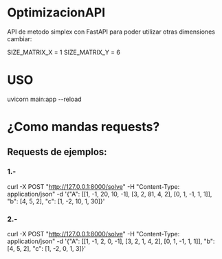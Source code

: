 # OptimizacionAPI
 API de metodo simplex con FastAPI para poder utilizar otras dimensiones cambiar:


SIZE_MATRIX_X = 1
SIZE_MATRIX_Y = 6

# USO
uvicorn main:app --reload

# ¿Como mandas requests?
## Requests de ejemplos: 

### 1.- 
curl -X POST "http://127.0.0.1:8000/solve" -H "Content-Type: application/json" -d '{"A": [[1, -1, 20, 10, -1], [3, 2, 81, 4, 2], [0, 1, -1, 1, 1]], "b": [4, 5, 2], "c": [1, -2, 10, 1, 30]}'

### 2.-
curl -X POST "http://127.0.0.1:8000/solve" -H "Content-Type: application/json" -d '{"A": [[1, -1, 2, 0, -1], [3, 2, 1, 4, 2], [0, 1, -1, 1, 1]], "b": [4, 5, 2], "c": [1, -2, 0, 1, 3]}'


